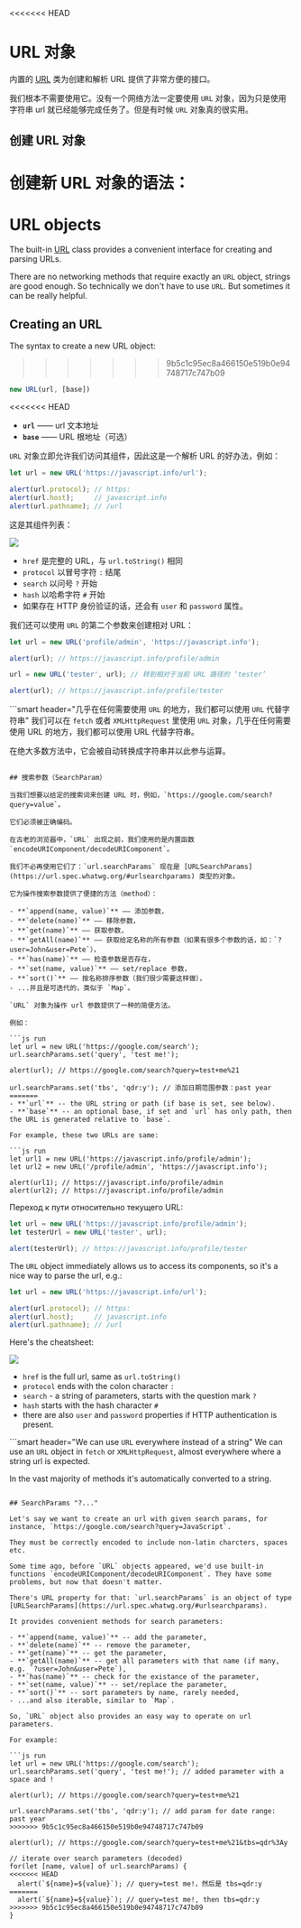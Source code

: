 
<<<<<<< HEAD
# URL 对象

内置的 [URL](https://url.spec.whatwg.org/#api) 类为创建和解析 URL 提供了非常方便的接口。

我们根本不需要使用它。没有一个网络方法一定要使用 `URL` 对象，因为只是使用字符串 url 就已经能够完成任务了。但是有时候 `URL` 对象真的很实用。

## 创建 URL 对象

创建新 URL 对象的语法：
=======
# URL objects

The built-in [URL](https://url.spec.whatwg.org/#api) class provides a convenient interface for creating and parsing URLs.

There are no networking methods that require exactly an `URL` object, strings are good enough. So technically we don't have to use `URL`. But sometimes it can be really helpful.

## Creating an URL

The syntax to create a new URL object:
>>>>>>> 9b5c1c95ec8a466150e519b0e94748717c747b09

```js
new URL(url, [base])
```

<<<<<<< HEAD
- **`url`** —— url 文本地址
- **`base`** —— URL 根地址（可选）

`URL` 对象立即允许我们访问其组件，因此这是一个解析 URL 的好办法，例如：

```js run
let url = new URL('https://javascript.info/url');

alert(url.protocol); // https:
alert(url.host);     // javascript.info
alert(url.pathname); // /url
```

这是其组件列表：

![](url-object.png)

- `href` 是完整的 URL，与 `url.toString()` 相同
- `protocol` 以冒号字符 `:` 结尾
- `search` 以问号 `?` 开始
- `hash` 以哈希字符 `#` 开始
- 如果存在 HTTP 身份验证的话，还会有 `user` 和 `password` 属性。

我们还可以使用 `URL` 的第二个参数来创建相对 URL：

```js run
let url = new URL('profile/admin', 'https://javascript.info');

alert(url); // https://javascript.info/profile/admin

url = new URL('tester', url); // 转到相对于当前 URL 路径的 ‘tester’

alert(url); // https://javascript.info/profile/tester
```

```smart header="几乎在任何需要使用 `URL` 的地方，我们都可以使用 `URL` 代替字符串"
我们可以在 `fetch` 或者 `XMLHttpRequest` 里使用 `URL` 对象，几乎在任何需要使用 URL 的地方，我们都可以使用 URL 代替字符串。

在绝大多数方法中，它会被自动转换成字符串并以此参与运算。
```

## 搜索参数（SearchParam）

当我们想要以给定的搜索词来创建 URL 时，例如，`https://google.com/search?query=value`。

它们必须被正确编码。

在古老的浏览器中，`URL` 出现之前，我们使用的是内置函数 `encodeURIComponent/decodeURIComponent`。

我们不必再使用它们了：`url.searchParams` 现在是 [URLSearchParams](https://url.spec.whatwg.org/#urlsearchparams) 类型的对象。

它为操作搜索参数提供了便捷的方法（method）：

- **`append(name, value)`** —— 添加参数，
- **`delete(name)`** —— 移除参数，
- **`get(name)`** —— 获取参数，
- **`getAll(name)`** —— 获取给定名称的所有参数（如果有很多个参数的话，如：`?user=John&user=Pete`），
- **`has(name)`** —— 检查参数是否存在，
- **`set(name, value)`** —— set/replace 参数，
- **`sort()`** —— 按名称排序参数（我们很少需要这样做），
- ...并且是可迭代的，类似于 `Map`。

`URL` 对象为操作 url 参数提供了一种的简便方法。

例如：

```js run
let url = new URL('https://google.com/search');
url.searchParams.set('query', 'test me!');

alert(url); // https://google.com/search?query=test+me%21

url.searchParams.set('tbs', 'qdr:y'); // 添加日期范围参数：past year
=======
- **`url`** -- the URL string or path (if base is set, see below).
- **`base`** -- an optional base, if set and `url` has only path, then the URL is generated relative to `base`.

For example, these two URLs are same:

```js run
let url1 = new URL('https://javascript.info/profile/admin');
let url2 = new URL('/profile/admin', 'https://javascript.info');

alert(url1); // https://javascript.info/profile/admin
alert(url2); // https://javascript.info/profile/admin
```

Переход к пути относительно текущего URL:

```js run
let url = new URL('https://javascript.info/profile/admin');
let testerUrl = new URL('tester', url);

alert(testerUrl); // https://javascript.info/profile/tester
```


The `URL` object immediately allows us to access its components, so it's a nice way to parse the url, e.g.:

```js run
let url = new URL('https://javascript.info/url');

alert(url.protocol); // https:
alert(url.host);     // javascript.info
alert(url.pathname); // /url
```

Here's the cheatsheet:

![](url-object.png)

- `href` is the full url, same as `url.toString()`
- `protocol` ends with the colon character `:`
- `search` - a string of parameters, starts with the question mark `?`
- `hash` starts with the hash character `#`
- there are also `user` and `password` properties if HTTP authentication is present.


```smart header="We can use `URL` everywhere instead of a string"
We can use an `URL` object in `fetch` or `XMLHttpRequest`, almost everywhere where a string url is expected.

In the vast majority of methods it's automatically converted to a string.
```

## SearchParams "?..."

Let's say we want to create an url with given search params, for instance, `https://google.com/search?query=JavaScript`.

They must be correctly encoded to include non-latin charcters, spaces etc.

Some time ago, before `URL` objects appeared, we'd use built-in functions `encodeURIComponent/decodeURIComponent`. They have some problems, but now that doesn't matter.

There's URL property for that: `url.searchParams` is an object of type [URLSearchParams](https://url.spec.whatwg.org/#urlsearchparams).

It provides convenient methods for search parameters:

- **`append(name, value)`** -- add the parameter,
- **`delete(name)`** -- remove the parameter,
- **`get(name)`** -- get the parameter,
- **`getAll(name)`** -- get all parameters with that name (if many, e.g. `?user=John&user=Pete`),
- **`has(name)`** -- check for the existance of the parameter,
- **`set(name, value)`** -- set/replace the parameter,
- **`sort()`** -- sort parameters by name, rarely needed,
- ...and also iterable, similar to `Map`.

So, `URL` object also provides an easy way to operate on url parameters.

For example:

```js run
let url = new URL('https://google.com/search');
url.searchParams.set('query', 'test me!'); // added parameter with a space and !

alert(url); // https://google.com/search?query=test+me%21

url.searchParams.set('tbs', 'qdr:y'); // add param for date range: past year
>>>>>>> 9b5c1c95ec8a466150e519b0e94748717c747b09

alert(url); // https://google.com/search?query=test+me%21&tbs=qdr%3Ay

// iterate over search parameters (decoded)
for(let [name, value] of url.searchParams) {
<<<<<<< HEAD
  alert(`${name}=${value}`); // query=test me!，然后是 tbs=qdr:y
=======
  alert(`${name}=${value}`); // query=test me!, then tbs=qdr:y
>>>>>>> 9b5c1c95ec8a466150e519b0e94748717c747b09
}
```
